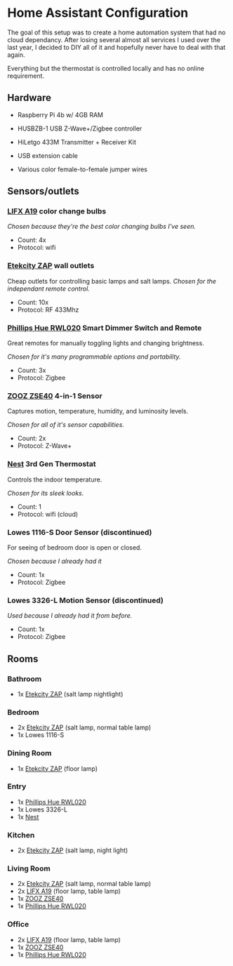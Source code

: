 # Home Assistant Configuration

The goal of this setup was to create a home automation system that had no cloud dependancy.  After losing several almost all services I used over the last year, I decided to DIY all of it and hopefully never have to deal with that again.

Everything but the thermostat is controlled locally and has no online requirement.

## Hardware
- Raspberry Pi 4b w/ 4GB RAM
- HUSBZB-1 USB Z-Wave+/Zigbee controller
- HiLetgo 433M Transmitter + Receiver Kit

- USB extension cable
- Various color female-to-female jumper wires

## Sensors/outlets
### [LIFX A19] color change bulbs
_Chosen because they're the best color changing bulbs I've seen._
- Count: 4x
- Protocol: wifi

### [Etekcity ZAP] wall outlets
Cheap outlets for controlling basic lamps and salt lamps. 
_Chosen for the independant remote control._
- Count: 10x
- Protocol: RF 433Mhz

### [Phillips Hue RWL020] Smart Dimmer Switch and Remote
Great remotes for manually toggling lights and changing brightness. 

_Chosen for it's many programmable options and portability._
- Count: 3x
- Protocol: Zigbee 

### [ZOOZ ZSE40] 4-in-1 Sensor
Captures motion, temperature, humidity, and luminosity levels.  

_Chosen for all of it's sensor capabilities._
- Count: 2x
- Protocol: Z-Wave+

### [Nest] 3rd Gen Thermostat
Controls the indoor temperature.  

_Chosen for its sleek looks._
- Count: 1
- Protocol: wifi (cloud)

### Lowes 1116-S Door Sensor (discontinued)
For seeing of bedroom door is open or closed.

_Chosen because I already had it_
- Count: 1x
- Protocol: Zigbee

### Lowes 3326-L Motion Sensor (discontinued)
_Used because I already had it from before._
- Count: 1x
- Protocol: Zigbee

## Rooms

### Bathroom
- 1x [Etekcity ZAP] (salt lamp nightlight)

### Bedroom
- 2x [Etekcity ZAP] (salt lamp, normal table lamp)
- 1x Lowes 1116-S

### Dining Room
- 1x [Etekcity ZAP] (floor lamp)

### Entry
- 1x [Phillips Hue RWL020]
- 1x Lowes 3326-L
- 1x [Nest]

### Kitchen
- 2x [Etekcity ZAP] (salt lamp, night light)

### Living Room
- 2x [Etekcity ZAP] (salt lamp, normal table lamp)
- 2x [LIFX A19] (floor lamp, table lamp)
- 1x [ZOOZ ZSE40]
- 1x [Phillips Hue RWL020]

### Office
- 2x [LIFX A19] (floor lamp, table lamp)
- 1x [ZOOZ ZSE40]
- 1x [Phillips Hue RWL020]

[LIFX A19]: https://www.lifx.com/collections/lamps-and-pendants/products/lifx
[lifx-pic]: https://cdn.shopify.com/s/files/1/0219/0638/products/PDP_Hero_-_Product_hero_1800x1800.jpg?v=1591079434
[Etekcity ZAP]: https://www.etekcity.com/product/100068.html
[zap-pic]: https://external-content.duckduckgo.com/iu/?u=http%3A%2F%2Fecx.images-amazon.com%2Fimages%2FI%2F416Sv6j7KTL._SY300_.jpg&f=1&nofb=1
[Phillips Hue RWL020]: https://www.philips-hue.com/en-us/p/hue-dimmer-switch/046677473372
[phillips-pic]: https://www.assets.signify.com/is/image/PhilipsLighting/b95c17641bc945adb714a9b900a25f2f?wid=1280&hei=1280&$jpglarge$
[ZOOZ ZSE40]: http://www.getzooz.com/zooz-zse40-4-in-1-sensor.html
[zooz-pic]: https://www.getzooz.com/assets/img/other/06-ZOOZ-4-IN-1-SENSOR-REQUESTED-FEATURES.png
[Nest]: https://store.google.com/us/product/nest_learning_thermostat_3rd_gen?hl=en-US
